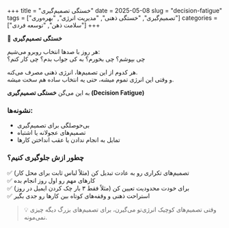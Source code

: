 +++
title = "خستگی تصمیم‌گیری"
date = 2025-05-08
slug = "decision-fatigue"
tags = ["تصمیم‌گیری", "خستگی ذهنی", "مدیریت انرژی", "بهره‌وری"]
categories = ["سلامت ذهن", "توسعه فردی"]
+++

🧠 **خستگی تصمیم‌گیری**

هر روز با صدها انتخاب روبرو می‌شیم:  
چی بپوشم؟ چی بخورم؟ به کی جواب بدم؟ چی کار کنم؟

هر کدوم از این تصمیم‌ها، انرژی ذهنی مصرف می‌کنه.  
و وقتی این انرژی تموم میشه، حتی یه انتخاب ساده هم سخت میشه.

به این می‌گن **خستگی تصمیم‌گیری (Decision Fatigue)**

### نشونه‌ها:
- بی‌حوصلگی برای تصمیم‌گیری  
- تصمیم‌های عجولانه یا اشتباه  
- تمایل به انجام ندادن یا عقب انداختن کارها

### چطور ازش جلوگیری کنیم؟
✅ تصمیم‌های تکراری رو به عادت تبدیل کن (مثلاً لباس ثابت برای محل کار)  
✅ کارهای مهم رو اول روز انجام بده  
✅ برای خودت محدودیت تعیین کن (مثلاً فقط ۳ بار چک کردن ایمیل در روز)  
✅ استراحت ذهنی و وقفه‌های کوتاه بین کارها رو جدی بگیر

> 💡 وقتی تصمیم‌های کوچیک انرژی‌تو می‌گیرن، برای تصمیم‌های بزرگ دیگه چیزی نمی‌مونه.
